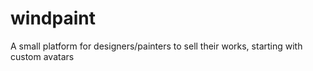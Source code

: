 # windpaint
A small platform for designers/painters to sell their works, starting with custom avatars
